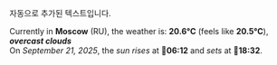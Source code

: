 
자동으로 추가된 텍스트입니다.

<!--START_SECTION:weather:moscow-->
Currently in **Moscow** (RU), the weather is: **20.6°C** (feels like **20.5°C**), ***overcast clouds***<br/>
On *September 21, 2025*, the *sun rises* at 🌅**06:12** and *sets* at 🌇**18:32**.
<!--END_SECTION:weather-->
